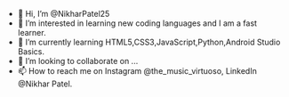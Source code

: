 - 👋 Hi, I’m @NikharPatel25
- 👀 I’m interested in learning new coding languages and I am a fast learner.
- 🌱 I’m currently learning HTML5,CSS3,JavaScript,Python,Android Studio Basics.
- 💞️ I’m looking to collaborate on ...
- 📫 How to reach me on Instagram @the_music_virtuoso, LinkedIn @Nikhar Patel.

<!---
NikharPatel25/NikharPatel25 is a ✨ special ✨ repository because its `README.md` (this file) appears on your GitHub profile.
You can click the Preview link to take a look at your changes.
--->
